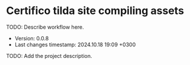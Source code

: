 <!--
@since 2024.10.06, 22:56
@changed 2024.10.06, 22:56
-->

# Certifico tilda site compiling assets

TODO: Describe workflow here.

- Version: 0.0.8
- Last changes timestamp: 2024.10.18 19:09 +0300

TODO: Add the project description.
